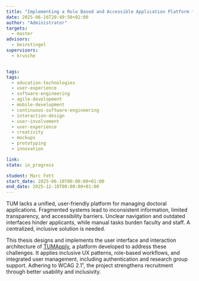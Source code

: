 ```yaml
---
title: "Implementing a Role Based and Accessible Application Platform for Doctoral Positions"
date: 2025-06-16T20:49:50+02:00
author: "Administrator"
targets:
  - master
advisors:
  - beinstingel
supervisors:
  - krusche


tags:
tags:
  - education-technologies
  - user-experience
  - software-engineering
  - agile-development
  - mobile-development
  - continuous-software-engineering
  - interaction-design
  - user-involvement
  - user-experience
  - creativity
  - mockups
  - prototyping
  - innovation

link: 
state: in_progress

student: Marc Fett
start_date: 2025-06-10T00:00:00+01:00
end_date: 2025-12-10T00:00:00+01:00
---
```

TUM lacks a unified, user-friendly platform for managing doctoral applications. Fragmented systems lead to inconsistent information, limited transparency, and accessibility barriers. Unclear navigation and outdated interfaces hinder applicants, while manual tasks burden faculty and staff. A centralized, inclusive solution is needed.

This thesis designs and implements the user interface and interaction architecture of [TUMApply](https://tumapply.aet.cit.tum.de/), a platform developed to address these challenges. It applies inclusive UX patterns, role-based workflows, and integrated user management, including authentication and research group support. Adhering to WCAG 2.1¹, the project strengthens recruitment through better usability and inclusivity.

